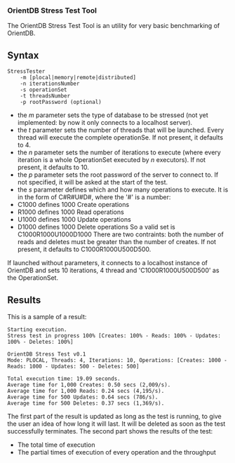 ### OrientDB Stress Test Tool ###
The OrientDB Stress Test Tool is an utility for very basic benchmarking of OrientDB.

## Syntax
	StressTester
		-m [plocal|memory|remote|distributed]
		-n iterationsNumber
		-s operationSet
		-t threadsNumber
		-p rootPassword (optional)

* the _m_ parameter sets the type of database to be stressed (not yet implemented: by now it only connects to a localhost server).
* the _t_ parameter sets the number of threads that will be launched. Every thread will execute the complete operationSe. If not present, it defaults to 4.
* the _n_ parameter sets the number of iterations to execute (where every iteration is a whole OperationSet executed by _n_ executors). If not present, it defaults to 10.
* the _p_ parameter sets the root password of the server to connect to. If not specified, it will be asked at the start of the test.
* the _s_ parameter defines which and how many operations to execute. It is in the form of C#R#U#D#, where the '#' is a number:
 * C1000 defines 1000 Create operations
 * R1000 defines 1000 Read operations
 * U1000 defines 1000 Update operations
 * D1000 defines 1000 Delete operations
So a valid set is C1000R1000U1000D1000
There are two contraints: both the number of reads and deletes must be greater than the number of creates. 
If not present, it defaults to C1000R1000U500D500.

If launched without parameters, it connects to a localhost instance of OrientDB and sets 10 iterations, 4 thread and 'C1000R1000U500D500' as the OperationSet.

## Results
This is a sample of a result:

	Starting execution.
	Stress test in progress 100% [Creates: 100% - Reads: 100% - Updates: 100% - Deletes: 100%]

    OrientDB Stress Test v0.1
    Mode: PLOCAL, Threads: 4, Iterations: 10, Operations: [Creates: 1000 - Reads: 1000 - Updates: 500 - Deletes: 500]

    Total execution time: 19.09 seconds.
    Average time for 1,000 Creates: 0.50 secs (2,009/s).
    Average time for 1,000 Reads: 0.24 secs (4,195/s).
    Average time for 500 Updates: 0.64 secs (786/s).
    Average time for 500 Deletes: 0.37 secs (1,369/s).

The first part of the result is updated as long as the test is running, to give the user an idea of how long it will last. It will be deleted as soon as the test successfully terminates.
The second part shows the results of the test:
* The total time of execution
* The partial times of execution of every operation and the throughput
